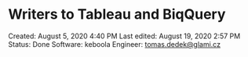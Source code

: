 # Writers to Tableau and BiqQuery

Created: August 5, 2020 4:40 PM
Last edited: August 19, 2020 2:57 PM
Status: Done
Software: keboola
Engineer: tomas.dedek@glami.cz